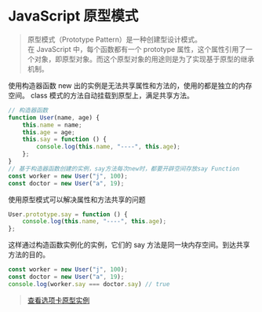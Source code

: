 # JavaScript 原型模式

> 原型模式（Prototype Pattern）是一种创建型设计模式。\
> 在 JavaScript 中，每个函数都有一个 prototype 属性，这个属性引用了一个对象，即原型对象。而这个原型对象的用途则是为了实现基于原型的继承机制。

使用构造器函数 new 出的实例是无法共享属性和方法的，使用的都是独立的内存空间。
class 模式的方法自动挂载到原型上，满足共享方法。

```js
// 构造器函数
function User(name, age) {
	this.name = name;
	this.age = age;
	this.say = function () {
		console.log(this.name, "----", this.age);
	};
}
// 基于构造器函数创建的实例，say方法每次new时，都要开辟空间存放say Function
const worker = new User("j", 100);
const doctor = new User("a", 19);
```

使用原型模式可以解决属性和方法共享的问题

```js
User.prototype.say = function () {
	console.log(this.name, "----", this.age);
};
```

这样通过构造函数实例化的实例，它们的 say 方法是同一块内存空间。到达共享方法的目的。

```js
const worker = new User("j", 100);
const doctor = new User("a", 19);
console.log(worker.say === doctor.say) // true
```

> [查看选项卡原型实例](https://github.com/dayDreamer-byte/reading-notes/blob/main/JavaScript%E8%AE%BE%E8%AE%A1%E6%A8%A1%E5%BC%8F/002-%E5%8E%9F%E5%9E%8B%E6%A8%A1%E5%BC%8F/01.html)
